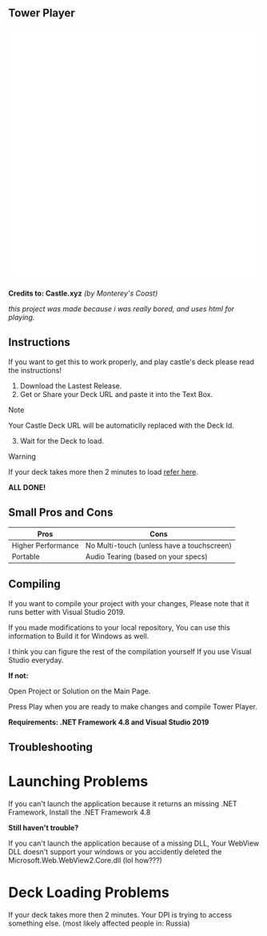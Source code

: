 ## Tower Player
<img src="Tower Player/Properties/Resources/app-icon.png" alt="Tower Player's Logo"></img>


**Credits to: Castle.xyz** *(by Monterey's Coast)*

*this project was made because i was really bored, and uses html for playing.*


## Instructions
If you want to get this to work properly, and play castle's deck please read the instructions!


1. Download the Lastest Release.
2. Get or Share your Deck URL and paste it into the Text Box.
   
> [!note]
>Your Castle Deck URL will be automaticlly replaced with the Deck Id.

3. Wait for the Deck to load.

> [!warning]
> If your deck takes more then 2 minutes to load [refer here](#deck-loading-problems).

**ALL DONE!**


## Small Pros and Cons

Pros|Cons
---- | ----
Higher Performance | No Multi-touch (unless have a touchscreen)
Portable | Audio Tearing (based on your specs)

## Compiling

If you want to compile your project with your changes, Please note that it runs better with Visual Studio 2019.

If you made modifications to your local repository, You can use this information to Build it for Windows as well.


I think you can figure the rest of the compilation yourself If you use Visual Studio everyday.

**If not:**

Open Project or Solution on the Main Page.

Press Play when you are ready to make changes and compile Tower Player.

**Requirements: .NET Framework 4.8 and Visual Studio 2019**

## Troubleshooting


# Launching Problems
If you can't launch the application because it returns an missing .NET Framework, Install the .NET Framework 4.8

**Still haven't trouble?**

If you can't launch the application because of a missing DLL, Your WebView DLL doesn't support your windows or you accidently deleted the Microsoft.Web.WebView2.Core.dll (lol how???)


# Deck Loading Problems
If your deck takes more then 2 minutes.
Your DPI is trying to access something else. (most likely affected people in: Russia)
